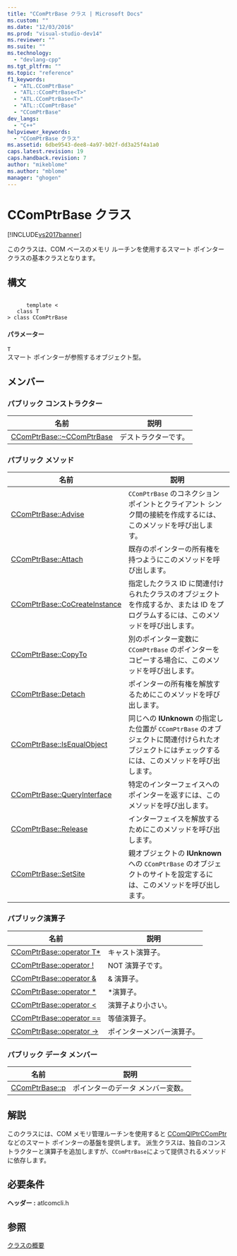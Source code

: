```yaml
---
title: "CComPtrBase クラス | Microsoft Docs"
ms.custom: ""
ms.date: "12/03/2016"
ms.prod: "visual-studio-dev14"
ms.reviewer: ""
ms.suite: ""
ms.technology: 
  - "devlang-cpp"
ms.tgt_pltfrm: ""
ms.topic: "reference"
f1_keywords: 
  - "ATL.CComPtrBase"
  - "ATL::CComPtrBase<T>"
  - "ATL.CComPtrBase<T>"
  - "ATL::CComPtrBase"
  - "CComPtrBase"
dev_langs: 
  - "C++"
helpviewer_keywords: 
  - "CComPtrBase クラス"
ms.assetid: 6dbe9543-dee8-4a97-b02f-dd3a25f4a1a0
caps.latest.revision: 19
caps.handback.revision: 7
author: "mikeblome"
ms.author: "mblome"
manager: "ghogen"
---
```

# CComPtrBase クラス
[!INCLUDE[vs2017banner](../../assembler/inline/includes/vs2017banner.md)]

このクラスは、COM ベースのメモリ ルーチンを使用するスマート ポインター クラスの基本クラスとなります。  
  
## 構文  
  
```  
  
      template <  
   class T   
> class CComPtrBase  
```  
  
#### パラメーター  
 `T`  
 スマート ポインターが参照するオブジェクト型。  
  
## メンバー  
  
### パブリック コンストラクター  
  
|名前|説明|  
|--------|--------|  
|[CComPtrBase::~CComPtrBase](../Topic/CComPtrBase::~CComPtrBase.md)|デストラクターです。|  
  
### パブリック メソッド  
  
|名前|説明|  
|--------|--------|  
|[CComPtrBase::Advise](../Topic/CComPtrBase::Advise.md)|`CComPtrBase` のコネクション ポイントとクライアント シンク間の接続を作成するには、このメソッドを呼び出します。|  
|[CComPtrBase::Attach](../Topic/CComPtrBase::Attach.md)|既存のポインターの所有権を持つようにこのメソッドを呼び出します。|  
|[CComPtrBase::CoCreateInstance](../Topic/CComPtrBase::CoCreateInstance.md)|指定したクラス ID に関連付けられたクラスのオブジェクトを作成するか、または ID をプログラムするには、このメソッドを呼び出します。|  
|[CComPtrBase::CopyTo](../Topic/CComPtrBase::CopyTo.md)|別のポインター変数に `CComPtrBase` のポインターをコピーする場合に、このメソッドを呼び出します。|  
|[CComPtrBase::Detach](../Topic/CComPtrBase::Detach.md)|ポインターの所有権を解放するためにこのメソッドを呼び出します。|  
|[CComPtrBase::IsEqualObject](../Topic/CComPtrBase::IsEqualObject.md)|同じへの **IUnknown** の指定した位置が `CComPtrBase` のオブジェクトに関連付けられたオブジェクトにはチェックするには、このメソッドを呼び出します。|  
|[CComPtrBase::QueryInterface](../Topic/CComPtrBase::QueryInterface.md)|特定のインターフェイスへのポインターを返すには、このメソッドを呼び出します。|  
|[CComPtrBase::Release](../Topic/CComPtrBase::Release.md)|インターフェイスを解放するためにこのメソッドを呼び出します。|  
|[CComPtrBase::SetSite](../Topic/CComPtrBase::SetSite.md)|親オブジェクトの **IUnknown** への `CComPtrBase` のオブジェクトのサイトを設定するには、このメソッドを呼び出します。|  
  
### パブリック演算子  
  
|名前|説明|  
|--------|--------|  
|[CComPtrBase::operator T\*](../Topic/CComPtrBase::operator%20T*.md)|キャスト演算子。|  
|[CComPtrBase::operator \!](../Topic/CComPtrBase::operator%20!.md)|NOT 演算子です。|  
|[CComPtrBase::operator &](../Topic/CComPtrBase::operator%20&.md)|& 演算子。|  
|[CComPtrBase::operator \*](../Topic/CComPtrBase::operator%20*.md)|\*演算子。|  
|[CComPtrBase::operator \<](../Topic/CComPtrBase::operator%20%3C.md)|演算子より小さい。|  
|[CComPtrBase::operator \=\=](../Topic/CComPtrBase::operator%20==.md)|等値演算子。|  
|[CComPtrBase::operator \-\>](../Topic/CComPtrBase::operator%20-%3E.md)|ポインターメンバー演算子。|  
  
### パブリック データ メンバー  
  
|名前|説明|  
|--------|--------|  
|[CComPtrBase::p](../Topic/CComPtrBase::p.md)|ポインターのデータ メンバー変数。|  
  
## 解説  
 このクラスには、COM メモリ管理ルーチンを使用すると [CComQIPtr](../../atl/reference/ccomqiptr-class.md)[CComPtr](../../atl/reference/ccomptr-class.md)などのスマート ポインターの基盤を提供します。  派生クラスは、独自のコンストラクターと演算子を追加しますが、`CComPtrBase`によって提供されるメソッドに依存します。  
  
## 必要条件  
 **ヘッダー :** atlcomcli.h  
  
## 参照  
 [クラスの概要](../../atl/atl-class-overview.md)